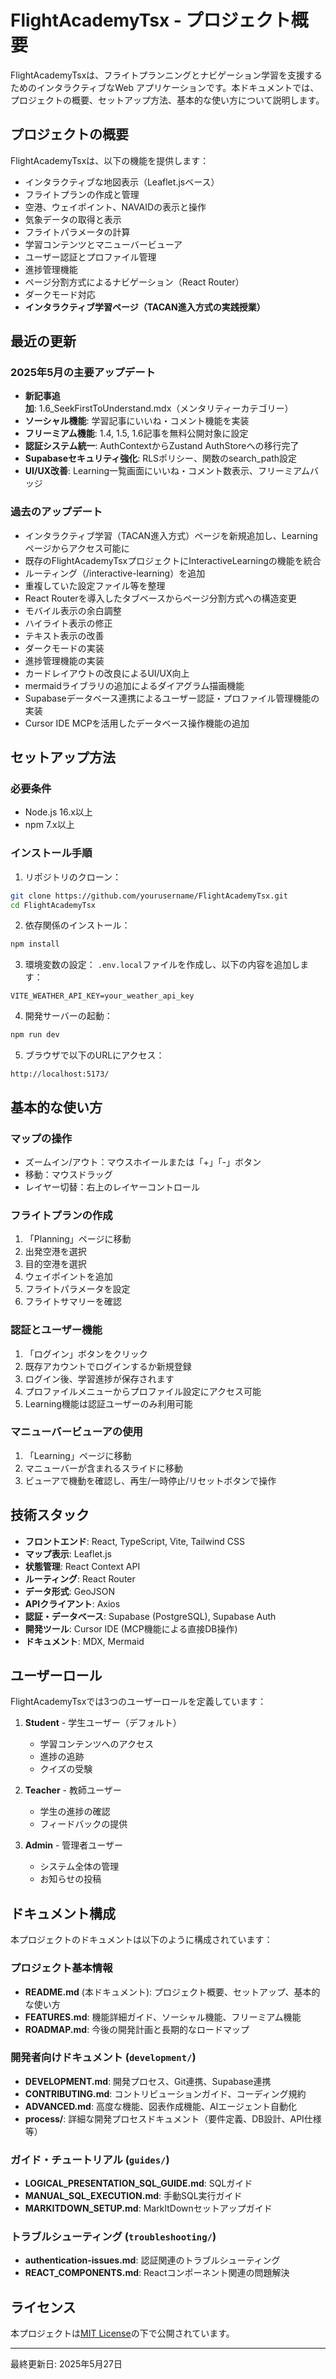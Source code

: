 # FlightAcademyTsx - プロジェクト概要

FlightAcademyTsxは、フライトプランニングとナビゲーション学習を支援するためのインタラクティブなWeb アプリケーションです。本ドキュメントでは、プロジェクトの概要、セットアップ方法、基本的な使い方について説明します。

## プロジェクトの概要

FlightAcademyTsxは、以下の機能を提供します：

- インタラクティブな地図表示（Leaflet.jsベース）
- フライトプランの作成と管理
- 空港、ウェイポイント、NAVAIDの表示と操作
- 気象データの取得と表示
- フライトパラメータの計算
- 学習コンテンツとマニューバービューア
- ユーザー認証とプロファイル管理
- 進捗管理機能
- ページ分割方式によるナビゲーション（React Router）
- ダークモード対応
- **インタラクティブ学習ページ（TACAN進入方式の実践授業）**

## 最近の更新

### 2025年5月の主要アップデート
- **新記事追加**: 1.6_SeekFirstToUnderstand.mdx（メンタリティーカテゴリー）
- **ソーシャル機能**: 学習記事にいいね・コメント機能を実装
- **フリーミアム機能**: 1.4, 1.5, 1.6記事を無料公開対象に設定
- **認証システム統一**: AuthContextからZustand AuthStoreへの移行完了
- **Supabaseセキュリティ強化**: RLSポリシー、関数のsearch_path設定
- **UI/UX改善**: Learning一覧画面にいいね・コメント数表示、フリーミアムバッジ

### 過去のアップデート
- インタラクティブ学習（TACAN進入方式）ページを新規追加し、Learningページからアクセス可能に
- 既存のFlightAcademyTsxプロジェクトにInteractiveLearningの機能を統合
- ルーティング（/interactive-learning）を追加
- 重複していた設定ファイル等を整理
- React Routerを導入したタブベースからページ分割方式への構造変更
- モバイル表示の余白調整
- ハイライト表示の修正
- テキスト表示の改善
- ダークモードの実装
- 進捗管理機能の実装
- カードレイアウトの改良によるUI/UX向上
- mermaidライブラリの追加によるダイアグラム描画機能
- Supabaseデータベース連携によるユーザー認証・プロファイル管理機能の実装
- Cursor IDE MCPを活用したデータベース操作機能の追加

## セットアップ方法

### 必要条件
- Node.js 16.x以上
- npm 7.x以上

### インストール手順
1. リポジトリのクローン：
```bash
git clone https://github.com/yourusername/FlightAcademyTsx.git
cd FlightAcademyTsx
```

2. 依存関係のインストール：
```bash
npm install
```

3. 環境変数の設定：
`.env.local`ファイルを作成し、以下の内容を追加します：
```
VITE_WEATHER_API_KEY=your_weather_api_key
```

4. 開発サーバーの起動：
```bash
npm run dev
```

5. ブラウザで以下のURLにアクセス：
```
http://localhost:5173/
```

## 基本的な使い方

### マップの操作
- ズームイン/アウト：マウスホイールまたは「+」「-」ボタン
- 移動：マウスドラッグ
- レイヤー切替：右上のレイヤーコントロール

### フライトプランの作成
1. 「Planning」ページに移動
2. 出発空港を選択
3. 目的空港を選択
4. ウェイポイントを追加
5. フライトパラメータを設定
6. フライトサマリーを確認

### 認証とユーザー機能
1. 「ログイン」ボタンをクリック
2. 既存アカウントでログインするか新規登録
3. ログイン後、学習進捗が保存されます
4. プロファイルメニューからプロファイル設定にアクセス可能
5. Learning機能は認証ユーザーのみ利用可能

### マニューバービューアの使用
1. 「Learning」ページに移動
2. マニューバーが含まれるスライドに移動
3. ビューアで機動を確認し、再生/一時停止/リセットボタンで操作

## 技術スタック

- **フロントエンド**: React, TypeScript, Vite, Tailwind CSS
- **マップ表示**: Leaflet.js
- **状態管理**: React Context API
- **ルーティング**: React Router
- **データ形式**: GeoJSON
- **APIクライアント**: Axios
- **認証・データベース**: Supabase (PostgreSQL), Supabase Auth
- **開発ツール**: Cursor IDE (MCP機能による直接DB操作)
- **ドキュメント**: MDX, Mermaid

## ユーザーロール

FlightAcademyTsxでは3つのユーザーロールを定義しています：

1. **Student** - 学生ユーザー（デフォルト）
   - 学習コンテンツへのアクセス
   - 進捗の追跡
   - クイズの受験

2. **Teacher** - 教師ユーザー
   - 学生の進捗の確認
   - フィードバックの提供

3. **Admin** - 管理者ユーザー
   - システム全体の管理
   - お知らせの投稿

## ドキュメント構成

本プロジェクトのドキュメントは以下のように構成されています：

### プロジェクト基本情報
- **README.md** (本ドキュメント): プロジェクト概要、セットアップ、基本的な使い方
- **FEATURES.md**: 機能詳細ガイド、ソーシャル機能、フリーミアム機能
- **ROADMAP.md**: 今後の開発計画と長期的なロードマップ

### 開発者向けドキュメント (`development/`)
- **DEVELOPMENT.md**: 開発プロセス、Git連携、Supabase連携
- **CONTRIBUTING.md**: コントリビューションガイド、コーディング規約
- **ADVANCED.md**: 高度な機能、図表作成機能、AIエージェント自動化
- **process/**: 詳細な開発プロセスドキュメント（要件定義、DB設計、API仕様等）

### ガイド・チュートリアル (`guides/`)
- **LOGICAL_PRESENTATION_SQL_GUIDE.md**: SQLガイド
- **MANUAL_SQL_EXECUTION.md**: 手動SQL実行ガイド
- **MARKITDOWN_SETUP.md**: MarkItDownセットアップガイド

### トラブルシューティング (`troubleshooting/`)
- **authentication-issues.md**: 認証関連のトラブルシューティング
- **REACT_COMPONENTS.md**: Reactコンポーネント関連の問題解決

## ライセンス

本プロジェクトは[MIT License](../LICENSE)の下で公開されています。

---

最終更新日: 2025年5月27日
